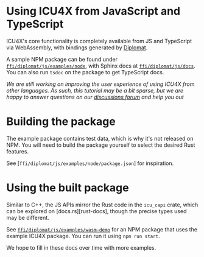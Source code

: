 # Using ICU4X from JavaScript and TypeScript

ICU4X's core functionality is completely available from JS and TypeScript via WebAssembly, with bindings generated by [Diplomat].

A sample NPM package can be found under [`ffi/diplomat/js/examples/node`], with Sphinx docs at [`ffi/diplomat/js/docs`]. You can also run `tsdoc` on the package to get TypeScript docs.

_We are still working on improving the user experience of using ICU4X from other languages. As such, this tutorial may be a bit sparse, but we are happy to answer questions on our [discussions forum] and help you out_

# Building the package

The example package contains test data, which is why it's not released on NPM. You will need to build the package yourself to select the desired Rust features.

See [`ffi/diplomat/js/examples/node/package.json`] for inspiration.

# Using the built package

Similar to C++, the JS APIs mirror the Rust code in the `icu_capi` crate, which can be explored on [docs.rs][rust-docs], though the precise types used may be different.

See [`ffi/diplomat/js/examples/wasm-demo`] for an NPM package that uses the example ICU4X package. You can run it using `npm run start`.

We hope to fill in these docs over time with more examples.

 [discussions forum]: https://github.com/unicode-org/icu4x/discussions
 [Diplomat]: https://github.com/rust-diplomat/diplomat
 [`ffi/diplomat/js/examples/node`]: https://github.com/unicode-org/icu4x/tree/main/ffi/diplomat/js/examples/node
 [`ffi/diplomat/js/docs`]: https://github.com/unicode-org/icu4x/tree/main/ffi/diplomat/js/docs
 [`ffi/diplomat/js/examples/wasm-demo`]: https://github.com/unicode-org/icu4x/tree/main/ffi/diplomat/js/examples/wasm-demo
